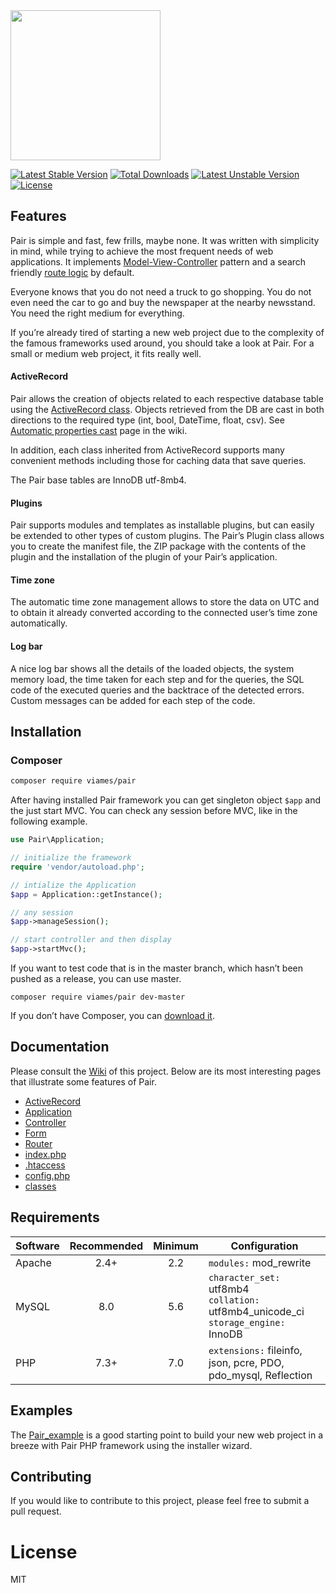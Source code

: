 <img src="https://github.com/nexev-it/pair/wiki/files/pair-logo.png" width="240">

[![Latest Stable Version](https://poser.pugx.org/nexev-it/pair/v/stable)](https://packagist.org/packages/nexev-it/pair)
[![Total Downloads](https://poser.pugx.org/nexev-it/pair/downloads)](https://packagist.org/packages/nexev-it/pair)
[![Latest Unstable Version](https://poser.pugx.org/nexev-it/pair/v/unstable)](https://packagist.org/packages/nexev-it/pair)
[![License](https://poser.pugx.org/nexev-it/pair/license)](https://packagist.org/packages/nexev-it/pair)

## Features

Pair is simple and fast, few frills, maybe none. It was written with simplicity in mind, while trying to achieve the most frequent needs of web applications. It implements [Model-View-Controller](https://en.wikipedia.org/wiki/Model-View-Controller) pattern and a search friendly [route logic](https://github.com/nexev-it/pair/wiki/Router) by default.

Everyone knows that you do not need a truck to go shopping. You do not even need the car to go and buy the newspaper at the nearby newsstand. You need the right medium for everything.

If you’re already tired of starting a new web project due to the complexity of the famous frameworks used around, you should take a look at Pair. For a small or medium web project, it fits really well.

#### ActiveRecord

Pair allows the creation of objects related to each respective database table using the [ActiveRecord class](https://github.com/nexev-it/pair/wiki/ActiveRecord). Objects retrieved from the DB are cast in both directions to the required type (int, bool, DateTime, float, csv). See [Automatic properties cast](https://github.com/nexev-it/pair/wiki/ActiveRecord#automatic-properties-cast) page in the wiki.

In addition, each class inherited from ActiveRecord supports many convenient methods including those for caching data that save queries.

The Pair base tables are InnoDB utf-8mb4.

#### Plugins

Pair supports modules and templates as installable plugins, but can easily be extended to other types of custom plugins. The Pair’s Plugin class allows you to create the manifest file, the ZIP package with the contents of the plugin and the installation of the plugin of your Pair’s application.

#### Time zone

The automatic time zone management allows to store the data on UTC and to obtain it already converted according to the connected user’s time zone automatically.

#### Log bar

A nice log bar shows all the details of the loaded objects, the system memory load, the time taken for each step and for the queries, the SQL code of the executed queries and the backtrace of the detected errors. Custom messages can be added for each step of the code.

## Installation

### Composer

```sh
composer require viames/pair
```
After having installed Pair framework you can get singleton object `$app` and the just start MVC. You can check any session before MVC, like in the following example.

```php
use Pair\Application;

// initialize the framework
require 'vendor/autoload.php';

// intialize the Application
$app = Application::getInstance();

// any session
$app->manageSession();

// start controller and then display
$app->startMvc();
```

If you want to test code that is in the master branch, which hasn’t been pushed as a release, you can use master.

```
composer require viames/pair dev-master
```
If you don’t have Composer, you can [download it](https://getcomposer.org/download/).

## Documentation

Please consult the [Wiki](https://github.com/nexev-it/pair/wiki) of this project. Below are its most interesting pages that illustrate some features of Pair.

* [ActiveRecord](https://github.com/nexev-it/pair/wiki/ActiveRecord)
* [Application](https://github.com/nexev-it/pair/wiki/Application)
* [Controller](https://github.com/nexev-it/pair/wiki/Controller)
* [Form](https://github.com/nexev-it/pair/wiki/Form)
* [Router](https://github.com/nexev-it/pair/wiki/Router)
* [index.php](https://github.com/nexev-it/pair/wiki/index)
* [.htaccess](https://github.com/nexev-it/pair/wiki/htaccess)
* [config.php](https://github.com/nexev-it/pair/wiki/Configuration-file)
* [classes](https://github.com/nexev-it/pair/wiki/Classes-folder)

## Requirements

| Software | Recommended | Minimum | Configuration          |
| ---      |    :---:    |  :---:  | ---                    |
| Apache   | 2.4+        | 2.2     | `modules:` mod_rewrite |
| MySQL    | 8.0         | 5.6     | `character_set:` utf8mb4 <br> `collation:` utf8mb4\_unicode_ci <br> `storage_engine:` InnoDB |
| PHP      | 7.3+        | 7.0     | `extensions:` fileinfo, json, pcre, PDO, pdo_mysql, Reflection |

## Examples

The [Pair_example](https://github.com/viames/Pair_example) is a good starting point to build your new web project in a breeze with Pair PHP framework using the installer wizard.

## Contributing

If you would like to contribute to this project, please feel free to submit a pull request.

# License

MIT
